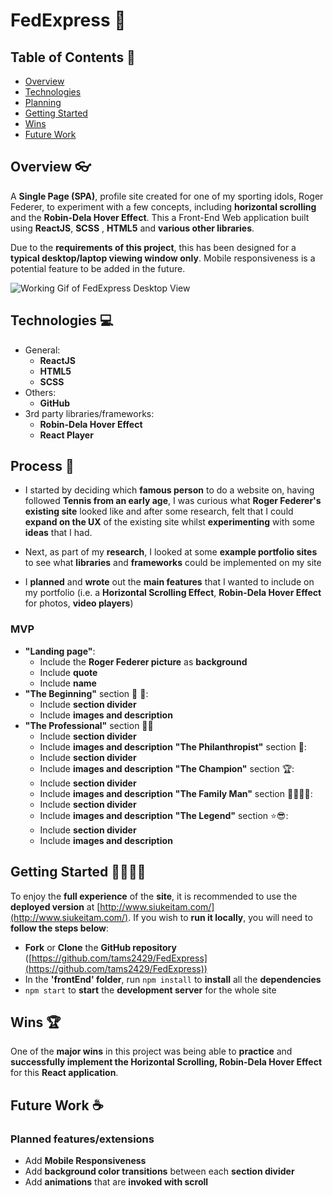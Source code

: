 # FedExpress 🎾

## Table of Contents 📖

- [Overview](https://www.notion.so/Project-3-Readme-Fri-21st-Aug-95a55df0773f45c1af1f5ec3084c4b5b#f99c1c68a0be411ea21aebfba620afdd)
- [Technologies](https://www.notion.so/Project-3-Readme-Fri-21st-Aug-95a55df0773f45c1af1f5ec3084c4b5b#c4e06631a3be4fceb9e534a52290e05d)
- [Planning](https://www.notion.so/Project-3-Readme-Fri-21st-Aug-95a55df0773f45c1af1f5ec3084c4b5b#fe3af2ac0fd944c98a0bad3a79ddff88)
- [Getting Started](https://www.notion.so/Project-3-Readme-Fri-21st-Aug-95a55df0773f45c1af1f5ec3084c4b5b#99b60c701ae0446998be70811a2726d1)
- [Wins](https://www.notion.so/Project-3-Readme-Fri-21st-Aug-95a55df0773f45c1af1f5ec3084c4b5b#81e74b7a4ae74f2399c85b5ed0c61304)
- [Future Work](https://www.notion.so/Project-3-Readme-Fri-21st-Aug-95a55df0773f45c1af1f5ec3084c4b5b#fca88914eeb14fc0909ad0588d7ea20c)

## Overview 👓

A **Single Page (SPA)**, profile site created for one of my sporting idols, Roger Federer, to experiment with a few concepts, including **horizontal scrolling** and the **Robin-Dela Hover Effect**. This a Front-End Web application built using **ReactJS**, **SCSS** , **HTML5** and **various other libraries**.

Due to the **requirements of this project**, this has been designed for a **typical desktop/laptop viewing window only**. Mobile responsiveness is a potential feature to be added in the future.

![Working Gif of FedExpress Desktop View](/frontEnd/ReadmeResources/FedExpress-GIF.gif)


## Technologies 💻

- General:
    - **ReactJS**
    - **HTML5**
    - **SCSS**
- Others:
    - **GitHub**
- 3rd party libraries/frameworks:
    - **Robin-Dela Hover Effect**
    - **React Player**

## Process 📝
- I started by deciding which **famous person** to do a website on, having followed **Tennis from an early age**, I was curious what **Roger Federer's existing site** looked like and after some research, felt that I could **expand on the UX** of the existing site whilst **experimenting** with some **ideas** that I had.

- Next, as part of my **research**, I looked at some **example portfolio sites** to see what **libraries** and **frameworks** could be implemented on my site
- I **planned** and **wrote** out the **main features** that I wanted to include on my portfolio (i.e. a **Horizontal Scrolling Effect**, **Robin-Dela Hover Effect** for photos, **video players**)

### MVP

- **"Landing page"**:
    - Include the **Roger Federer picture** as **background**
    - Include **quote**
    - Include **name**
- **"The Beginning"** section 👶 :baby_bottle::
    - Include **section divider**
    - Include **images and description**
- **"The Professional"** section :man_in_tuxedo:
    - Include **section divider**
    - Include **images and description**
**"The Philanthropist"** section :gift::
    - Include **section divider**
    - Include **images and description**
**"The Champion"** section :trophy::
    - Include **section divider**
    - Include **images and description**
**"The Family Man"** section :family_man_man_boy_boy::
    - Include **section divider**
    - Include **images and description**
**"The Legend"** section :star::sunglasses::
    - Include **section divider**
    - Include **images and description**

## Getting Started 🏃‍♂️🏃‍♀️

To enjoy the **full experience** of the **site**, it is recommended to use the **deployed version** at [http://www.siukeitam.com/](http://www.siukeitam.com/). If you wish to **run it locally**, you will need to **follow the steps below**:

- **Fork** or **Clone** the **GitHub repository** ([https://github.com/tams2429/FedExpress](https://github.com/tams2429/FedExpress))
- In the **'frontEnd' folder**, run `npm install` to **install** all the **dependencies**
- `npm start` to **start** the **development server** for the whole site

## Wins 🏆

One of the **major wins** in this project was being able to **practice** and **successfully implement the Horizontal Scrolling, Robin-Dela Hover Effect** for this **React application**.

## Future Work ☕

### Planned features/extensions

- Add **Mobile Responsiveness**
- Add **background color transitions** between each **section divider**
- Add **animations** that are **invoked with scroll**
